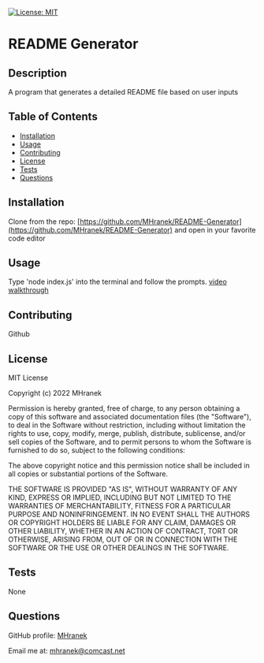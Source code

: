[![License: MIT](https://img.shields.io/badge/License-MIT-yellow.svg)](https://opensource.org/licenses/MIT)
# README Generator
## Description
A program that generates a detailed README file based on user inputs

## Table of Contents
- [Installation](#installation)
- [Usage](#usage)
- [Contributing](#contributing)
- [License](#license)
- [Tests](#tests)
- [Questions](#questions)

## Installation
Clone from the repo: [https://github.com/MHranek/README-Generator](https://github.com/MHranek/README-Generator) and open in your favorite code editor

## Usage
Type 'node index.js' into the terminal and follow the prompts. [video walkthrough](https://watch.screencastify.com/v/FNL9OPtbtL8V5INL94RH)

## Contributing
Github

## License
MIT License

Copyright (c) 2022 MHranek

Permission is hereby granted, free of charge, to any person obtaining a copy
of this software and associated documentation files (the "Software"), to deal
in the Software without restriction, including without limitation the rights
to use, copy, modify, merge, publish, distribute, sublicense, and/or sell
copies of the Software, and to permit persons to whom the Software is
furnished to do so, subject to the following conditions:

The above copyright notice and this permission notice shall be included in all
copies or substantial portions of the Software.

THE SOFTWARE IS PROVIDED "AS IS", WITHOUT WARRANTY OF ANY KIND, EXPRESS OR
IMPLIED, INCLUDING BUT NOT LIMITED TO THE WARRANTIES OF MERCHANTABILITY,
FITNESS FOR A PARTICULAR PURPOSE AND NONINFRINGEMENT. IN NO EVENT SHALL THE
AUTHORS OR COPYRIGHT HOLDERS BE LIABLE FOR ANY CLAIM, DAMAGES OR OTHER
LIABILITY, WHETHER IN AN ACTION OF CONTRACT, TORT OR OTHERWISE, ARISING FROM,
OUT OF OR IN CONNECTION WITH THE SOFTWARE OR THE USE OR OTHER DEALINGS IN THE
SOFTWARE.

## Tests
None

## Questions
GitHub profile: [MHranek](https://www.github.com/MHranek)

Email me at: [mhranek@comcast.net](mailto:mhranek@comcast.net)
